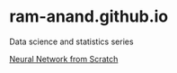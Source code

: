 # ram-anand.github.io
Data science and statistics series

<a href="https://github.com/ram-anand/ram-anand.github.io/blob/main/Multiple_Layer_Neural_Network_Implementation(Forward_and_Back_Propagation_Gradient_Descent).ipynb"> Neural Network from Scratch </a>
